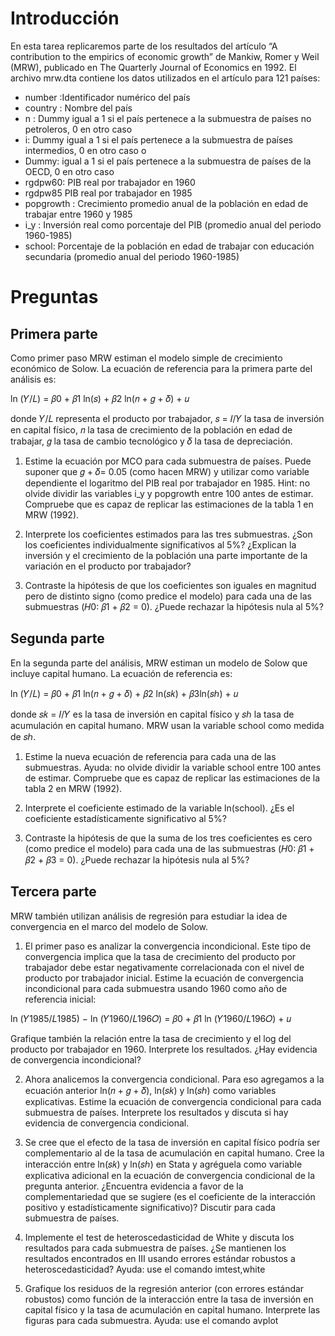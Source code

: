 # Introducción

En esta tarea replicaremos parte de los resultados del artículo “A contribution to the empirics of economic growth” de Mankiw, Romer y Weil (MRW), publicado en The Quarterly Journal of Economics en 1992. El archivo mrw.dta contiene los datos utilizados en el artículo para 121  países:

- number :Identificador numérico del país
- country : Nombre del país
- n : Dummy igual a 1 si el país pertenece a la submuestra de países no petroleros, 0 en otro caso
- i: Dummy igual a 1 si el país pertenece a la submuestra de países intermedios, 0 en otro caso o
- Dummy: igual a 1 si el país pertenece a la submuestra de países de la OECD, 0 en otro caso
- rgdpw60: PIB real por trabajador en 1960
- rgdpw85 PIB real por trabajador en 1985
- popgrowth : Crecimiento promedio anual de la población en edad de trabajar entre 1960 y 1985
- i_y : Inversión real como porcentaje del PIB (promedio anual del periodo 1960-1985)
- school: Porcentaje de la población en edad de trabajar con educación secundaria (promedio anual del periodo 1960-1985)

# Preguntas

## Primera parte
Como primer paso MRW estiman el modelo simple de crecimiento económico de Solow. La ecuación de referencia para la primera parte del análisis es:

ln (𝑌/𝐿) = 𝛽0 + 𝛽1 ln(𝑠) + 𝛽2 ln(𝑛 + 𝑔 + 𝛿) + 𝑢

donde 𝑌/𝐿 representa el producto por trabajador, 𝑠 = 𝐼/𝑌 la tasa de inversión en capital físico, 𝑛 la tasa de crecimiento de la población en edad de trabajar, 𝑔 la tasa de cambio tecnológico y 𝛿 la tasa de depreciación.

1. Estime la ecuación por MCO para cada submuestra de países. Puede suponer que 𝑔 + 𝛿= 0.05 (como hacen MRW) y utilizar como variable dependiente el logaritmo del PIB  real por trabajador en 1985. Hint: no olvide dividir las variables i_y y popgrowth entre 100 antes de estimar. Compruebe que es capaz de replicar las estimaciones de la tabla 1 en MRW (1992).

2. Interprete los coeficientes estimados para las tres submuestras. ¿Son los coeficientes individualmente significativos al 5%? ¿Explican la inversión y el crecimiento de la población una parte importante de la variación en el producto por trabajador? 

3. Contraste la hipótesis de que los coeficientes son iguales en magnitud pero de distinto signo (como predice el modelo) para cada una de las submuestras (𝐻0: 𝛽1 + 𝛽2 = 0). ¿Puede rechazar la hipótesis nula al 5%?





## Segunda parte
En la segunda parte del análisis, MRW estiman un modelo de Solow que incluye capital humano. La ecuación de referencia es: 

ln (𝑌/𝐿) = 𝛽0 + 𝛽1 ln(𝑛 + 𝑔 + 𝛿) + 𝛽2 ln(𝑠𝑘) + 𝛽3ln(𝑠ℎ) + 𝑢

donde 𝑠𝑘 = 𝐼/𝑌 es la tasa de inversión en capital físico y 𝑠ℎ la tasa de acumulación en capital humano. MRW usan la variable school como medida de 𝑠ℎ.

1. Estime la nueva ecuación de referencia para cada una de las submuestras. Ayuda: no olvide dividir la variable school entre 100 antes de estimar. Compruebe que es capaz de replicar las estimaciones de la tabla 2 en MRW (1992).

2. Interprete el coeficiente estimado de la variable ln(school). ¿Es el coeficiente estadísticamente significativo al 5%?

3. Contraste la hipótesis de que la suma de los tres coeficientes es cero (como predice el modelo) para cada una de las submuestras (𝐻0: 𝛽1 + 𝛽2 + 𝛽3 = 0). ¿Puede rechazar la hipótesis nula al 5%?




## Tercera parte

MRW también utilizan análisis de regresión para estudiar la idea de convergencia en el marco del modelo de Solow.

1. El primer paso es analizar la convergencia incondicional. Este tipo de convergencia implica que la tasa de crecimiento del producto por trabajador debe estar negativamente correlacionada con el nivel de producto por trabajador inicial. Estime la ecuación de convergencia incondicional para cada submuestra usando 1960 como año de referencia inicial:

ln (𝑌1985/𝐿1985) − ln (𝑌1960/𝐿196𝑂) = 𝛽0 + 𝛽1 ln (𝑌1960/𝐿196𝑂) + 𝑢

Grafique también la relación entre la tasa de crecimiento y el log del producto por trabajador en 1960. Interprete los resultados. ¿Hay evidencia de convergencia incondicional?

2. Ahora analicemos la convergencia condicional. Para eso agregamos a la ecuación anterior ln(𝑛 + 𝑔 + 𝛿), ln(𝑠𝑘) y ln(𝑠ℎ) como variables explicativas. Estime la ecuación de convergencia condicional para cada submuestra de países. Interprete los resultados y discuta si hay evidencia de convergencia condicional.

3. Se cree que el efecto de la tasa de inversión en capital físico podría ser complementario al de la tasa de acumulación en capital humano. Cree la interacción entre ln(𝑠𝑘) y ln(𝑠ℎ) en Stata y agréguela como variable explicativa adicional en la ecuación de convergencia condicional de la pregunta anterior. ¿Encuentra evidencia a favor de la complementariedad que se sugiere (es el coeficiente de la interacción positivo y estadísticamente significativo)? Discutir para cada submuestra de países.

4. Implemente el test de heteroscedasticidad de White y discuta los resultados para cada submuestra de países. ¿Se mantienen los resultados encontrados en III usando errores estándar robustos a heteroscedasticidad? Ayuda: use el comando imtest,white

5. Grafique los residuos de la regresión anterior (con errores estándar robustos) como función de la interacción entre la tasa de inversión en capital físico y la tasa de acumulación en capital humano. Interprete las figuras para cada submuestra. Ayuda: use el comando avplot



